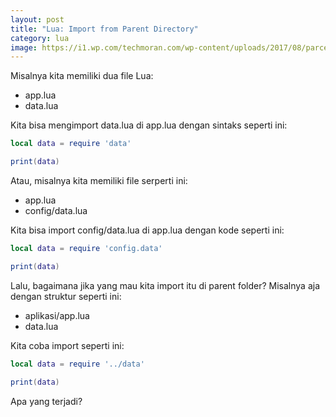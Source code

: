```yaml
---
layout: post
title: "Lua: Import from Parent Directory"
category: lua
image: https://i1.wp.com/techmoran.com/wp-content/uploads/2017/08/parcel-scam-shutterstock-291281267.jpg?fit=768%2C576&ssl=1
---
```


Misalnya kita memiliki dua file Lua:

- app.lua
- data.lua

Kita bisa mengimport data.lua di app.lua dengan sintaks seperti ini:

```lua
local data = require 'data'

print(data)
```

Atau, misalnya kita memiliki file serperti ini:

- app.lua
- config/data.lua

Kita bisa import config/data.lua di app.lua dengan kode seperti ini:

```lua
local data = require 'config.data'

print(data)
```

Lalu, bagaimana jika yang mau kita import itu di parent folder? Misalnya aja dengan struktur seperti ini:

- aplikasi/app.lua
- data.lua

Kita coba import seperti ini:

```lua
local data = require '../data'

print(data)
```

Apa yang terjadi?

